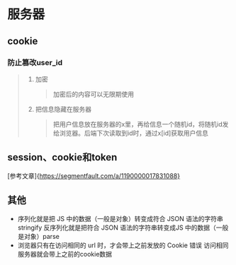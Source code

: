 # 服务器

## cookie

### 防止篡改user_id

> 1. 加密
>
>    > 加密后的内容可以无限期使用
>
> 2. 把信息隐藏在服务器
>
>    > 把用户信息放在服务器的x里，再给信息一个随机id，将随机id发给浏览器。后端下次读取到id时，通过x[id]获取用户信息

## session、cookie和token

[参考文章]{https://segmentfault.com/a/1190000017831088}

## 其他

* 序列化就是把 JS 中的数据（一般是对象）转变成符合 JSON 语法的字符串stringify
  反序列化就是把符合 JSON 语法的字符串转变成JS 中的数据（一般是对象）parse
* 浏览器只有在访问相同的 url 时，才会带上之前发放的 Cookie 错误
  访问相同服务器就会带上之前的cookie数据